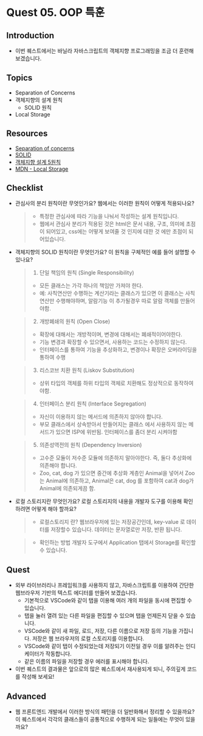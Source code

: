 # Quest 05. OOP 특훈

## Introduction
* 이번 퀘스트에서는 바닐라 자바스크립트의 객체지향 프로그래밍을 조금 더 훈련해 보겠습니다.

## Topics
* Separation of Concerns
* 객체지향의 설계 원칙
  * SOLID 원칙
* Local Storage

## Resources
* [Separation of concerns](https://jonbellah.com/articles/separation-of-concerns/)
* [SOLID](https://en.wikipedia.org/wiki/SOLID)
* [객체지향 설계 5원칙](https://webdoli.tistory.com/210)
* [MDN - Local Storage](https://developer.mozilla.org/ko/docs/Web/API/Window/localStorage)

## Checklist
* 관심사의 분리 원칙이란 무엇인가요? 웹에서는 이러한 원칙이 어떻게 적용되나요?
  > * 특정한 관심사에 따라 기능을 나눠서 작성하는 설계 원칙입니다.
  > * 웹에서 관심사 분리가 적용된 것은 html은 문서 내용, 구조, 의미에 초점이 되어있고, css에는 어떻게 보여줄 것 인지에 대한 것 에만 초점이 되어있습니다.
* 객체지향의 SOLID 원칙이란 무엇인가요? 이 원칙을 구체적인 예를 들어 설명할 수 있나요?
  > 1. 단일 책임의 원칙 (Single Responsibility)
  > * 모든 클래스는 가각 하나의 책임만 가져야 한다.
  > * 예: 사칙연산만 수행하는 계산기라는 클래스가 있으면 이 클래스는 사칙연산만 수행해야하며, 알람기능 이 추가될경우 따로 알람 객체를 만들어야함.

  > 2. 개방폐쇄의 원칙 (Open Close)
  > * 확장에 대해서는 개방적이며, 변경에 대해서는 폐쇄적이어야한다.
  > * 기능 변경과 확장할 수 있으면서, 사용하는 코드는 수정하지 않는다.
  > * 인터페이스를 통하여 기능을 추상화하고, 변경이나 확장은 오버라이딩을 통하여 수행

  > 3. 리스코브 치환 원칙 (Liskov Substitution)
  > * 상위 타입의 객체를 하위 타입의 객체로 치환해도 정상적으로 동작하여야함.

  > 4. 인터페이스 분리 원칙 (Interface Segregation)
  > * 자신이 이용하지 않는 메서드에 의존하지 않아야 합니다.
  > * 부모 클래스에서 상속받아서 만들어지는 클래스 에서 사용하지 않는 메서드가 있으면 ISP에 위반됨. 인터페이스를 좀더 분리 시켜야함

  > 5. 의존성역전의 원칙 (Dependency Inversion)
  > * 고수준 모듈이 저수준 모듈에 의존하지 말아야한다. 즉, 둘다 추상화에 의존해야 합니다.
  > * Zoo, cat, dog 가 있으면 중간에 추상화 계층인 Animal을 넣어서 Zoo는 Animal에 의존하고, Animal은 cat, dog 를 포함하여 cat과 dog가 Animal에 의존되게끔 함.

* 로컬 스토리지란 무엇인가요? 로컬 스토리지의 내용을 개발자 도구를 이용해 확인하려면 어떻게 해야 할까요?
  > * 로컬스토리지 란?
  > 웹브라우저에 있는 저장공간인데, key-value 로 데이터를 저장할수 있습니다. 데이터는 문자열로만 저장, 반환 됩니다.

  > * 확인하는 방법
  > 개발자 도구에서 Application 탭에서 Storage를 확인할 수 있습니다.

## Quest
* 외부 라이브러리나 프레임워크를 사용하지 않고, 자바스크립트를 이용하여 간단한 웹브라우저 기반의 텍스트 에디터를 만들어 보겠습니다.
  * 기본적으로 VSCode와 같이 탭을 이용해 여러 개의 파일을 동시에 편집할 수 있습니다.
  * 탭을 눌러 열려 있는 다른 파일을 편집할 수 있으며 탭을 언제든지 닫을 수 있습니다.
  * VSCode와 같이 새 파일, 로드, 저장, 다른 이름으로 저장 등의 기능을 가집니다. 저장은 웹 브라우저의 로컬 스토리지를 이용합니다.
  * VSCode와 같이 탭이 수정되었는데 저장되기 이전일 경우 이를 알려주는 인디케이터가 작동합니다.
  * 같은 이름의 파일을 저장할 경우 에러를 표시해야 합니다.
* 이번 퀘스트의 결과물은 앞으로의 많은 퀘스트에서 재사용되게 되니, 주의깊게 코드를 작성해 보세요!

## Advanced
* 웹 프론트엔드 개발에서 이러한 방식의 패턴을 더 일반화해서 정리할 수 있을까요? 이 퀘스트에서 각각의 클래스들이 공통적으로 수행하게 되는 일들에는 무엇이 있을까요?
